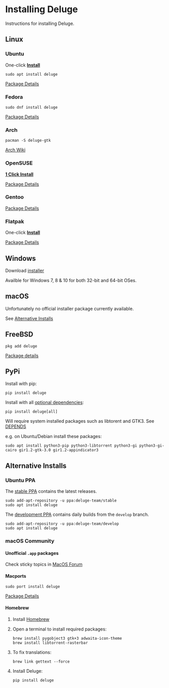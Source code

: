 # Installing Deluge

Instructions for installing Deluge.

## <i class="fa fa-linux"></i> Linux

### <i class="icon-ubuntu"></i> Ubuntu

One-click [**Install**](https://tinyurl.com/installdeluge)

```
sudo apt install deluge
```

[Package Details](https://packages.ubuntu.com/deluge)

### <i class="icon-fedora"></i> Fedora

```
sudo dnf install deluge
```

[Package Details](https://src.fedoraproject.org/rpms/deluge)

### <i class="icon-archlinux"></i> Arch

```
pacman -S deluge-gtk
```

[Arch Wiki](https://wiki.archlinux.org/title/Deluge)

### <i class="icon-suse"></i> OpenSUSE

[**1 Click Install**](http://packman.links2linux.org/install/deluge)

[Package Details](https://software.opensuse.org/package/deluge)

### <i class="icon-gentoo"></i> Gentoo

[Package Details](https://packages.gentoo.org/packages/net-p2p/deluge)

### Flatpak

One-click [**Install**](https://dl.flathub.org/repo/appstream/org.deluge_torrent.deluge.flatpakref)

[Package Details](https://flathub.org/apps/details/org.deluge_torrent.deluge)

## <i class="fa fa-windows"></i> Windows

Download [installer](https://ftp.osuosl.org/pub/deluge/windows/?C=M;O=D)

Availble for Windows 7, 8 & 10 for both 32-bit and 64-bit OSes.

## <i class="fa fa-apple"></i> macOS

Unfortunately no official installer package currently available.

See [Alternative Installs](#alternative-installs)

## <i class="icon-freebsd"></i> FreeBSD

```
pkg add deluge
```

[Package details](https://www.freshports.org/net-p2p/deluge/)

## <i class="icon-python"></i> PyPi

Install with pip:

    pip install deluge

Install with all [optional dependencies][depends]:

    pip install deluge[all]

Will require system installed packages such as libtorent and GTK3. See [DEPENDS]

e.g. on Ubuntu/Debian install these packages:

    sudo apt install python3-pip python3-libtorrent python3-gi python3-gi-cairo gir1.2-gtk-3.0 gir1.2-appindicator3

## Alternative Installs

### Ubuntu PPA

The [stable PPA] contains the latest releases.

    sudo add-apt-repository -u ppa:deluge-team/stable
    sudo apt install deluge

The [development PPA] contains daily builds from the `develop` branch.

    sudo add-apt-repository -u ppa:deluge-team/develop
    sudo apt install deluge

### macOS Community

#### Unofficial `.app` packages

Check sticky topics in [MacOS Forum]

#### Macports

```
sudo port install deluge
```

[Package Details](https://ports.macports.org/port/deluge/)

#### Homebrew

1.  Install [Homebrew]
1.  Open a terminal to install required packages:

        brew install pygobject3 gtk+3 adwaita-icon-theme
        brew install libtorrent-rasterbar

1.  To fix translations:

        brew link gettext --force

1.  Install Deluge:

        pip install deluge

[development ppa]: https://launchpad.net/~deluge-team/+archive/ubuntu/develop/
[stable ppa]: https://launchpad.net/~deluge-team/+archive/ubuntu/stable/
[homebrew]: https://brew.sh/
[macos forum]: https://forum.deluge-torrent.org/viewforum.php?f=13
[depends]: ../depends.md
